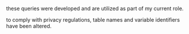 these queries were developed and are utilized as part of my current role. 

to comply with privacy regulations, table names and variable identifiers have been altered. 
